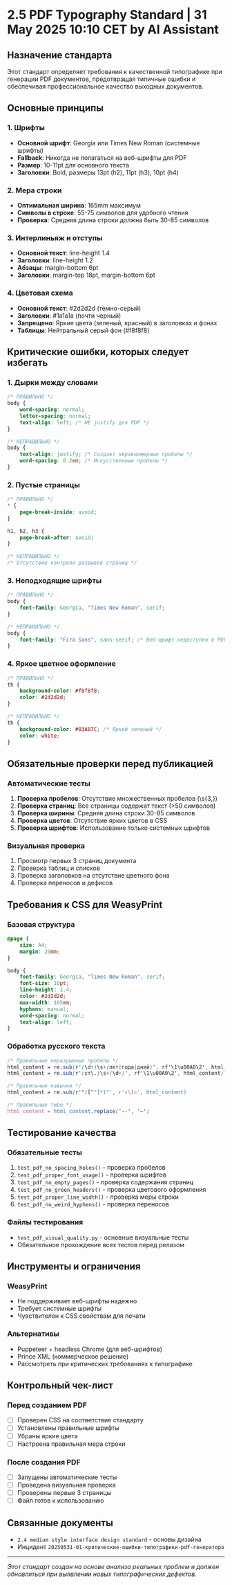# 2.5 PDF Typography Standard | 31 May 2025 10:10 CET by AI Assistant

## Назначение стандарта

Этот стандарт определяет требования к качественной типографике при генерации PDF документов, предотвращая типичные ошибки и обеспечивая профессиональное качество выходных документов.

## Основные принципы

### 1. Шрифты
- **Основной шрифт**: Georgia или Times New Roman (системные шрифты)
- **Fallback**: Никогда не полагаться на веб-шрифты для PDF
- **Размер**: 10-11pt для основного текста
- **Заголовки**: Bold, размеры 13pt (h2), 11pt (h3), 10pt (h4)

### 2. Мера строки
- **Оптимальная ширина**: 165mm максимум
- **Символы в строке**: 55-75 символов для удобного чтения
- **Проверка**: Средняя длина строки должна быть 30-85 символов

### 3. Интерлиньяж и отступы
- **Основной текст**: line-height 1.4
- **Заголовки**: line-height 1.2
- **Абзацы**: margin-bottom 6pt
- **Заголовки**: margin-top 18pt, margin-bottom 6pt

### 4. Цветовая схема
- **Основной текст**: #2d2d2d (темно-серый)
- **Заголовки**: #1a1a1a (почти черный)
- **Запрещено**: Яркие цвета (зеленый, красный) в заголовках и фонах
- **Таблицы**: Нейтральный серый фон (#f8f8f8)

## Критические ошибки, которых следует избегать

### 1. Дырки между словами
```css
/* ПРАВИЛЬНО */
body {
    word-spacing: normal;
    letter-spacing: normal;
    text-align: left; /* НЕ justify для PDF */
}

/* НЕПРАВИЛЬНО */
body {
    text-align: justify; /* Создает неравномерные пробелы */
    word-spacing: 0.2em; /* Искусственные пробелы */
}
```

### 2. Пустые страницы
```css
/* ПРАВИЛЬНО */
* {
    page-break-inside: avoid;
}

h1, h2, h3 {
    page-break-after: avoid;
}

/* НЕПРАВИЛЬНО */
/* Отсутствие контроля разрывов страниц */
```

### 3. Неподходящие шрифты
```css
/* ПРАВИЛЬНО */
body {
    font-family: Georgia, "Times New Roman", serif;
}

/* НЕПРАВИЛЬНО */
body {
    font-family: "Fira Sans", sans-serif; /* Веб-шрифт недоступен в PDF */
}
```

### 4. Яркое цветное оформление
```css
/* ПРАВИЛЬНО */
th {
    background-color: #f8f8f8;
    color: #2d2d2d;
}

/* НЕПРАВИЛЬНО */
th {
    background-color: #03A87C; /* Яркий зеленый */
    color: white;
}
```

## Обязательные проверки перед публикацией

### Автоматические тесты
1. **Проверка пробелов**: Отсутствие множественных пробелов (\s{3,})
2. **Проверка страниц**: Все страницы содержат текст (>50 символов)
3. **Проверка ширины**: Средняя длина строки 30-85 символов
4. **Проверка цветов**: Отсутствие ярких цветов в CSS
5. **Проверка шрифтов**: Использование только системных шрифтов

### Визуальная проверка
1. Просмотр первых 3 страниц документа
2. Проверка таблиц и списков
3. Проверка заголовков на отсутствие цветного фона
4. Проверка переносов и дефисов

## Требования к CSS для WeasyPrint

### Базовая структура
```css
@page {
    size: A4;
    margin: 20mm;
}

body {
    font-family: Georgia, "Times New Roman", serif;
    font-size: 10pt;
    line-height: 1.4;
    color: #2d2d2d;
    max-width: 165mm;
    hyphens: manual;
    word-spacing: normal;
    text-align: left;
}
```

### Обработка русского текста
```css
/* Правильные неразрывные пробелы */
html_content = re.sub(r'(\d+)\s+(лет|года|дней)', rf'\1\u00A0\2', html_content)
html_content = re.sub(r'(ст\.)\s+(\d+)', rf'\1\u00A0\2', html_content)

/* Правильные кавычки */
html_content = re.sub(r'"([^"]*)"', r'«\1»', html_content)

/* Правильные тире */
html_content = html_content.replace('--', '—')
```

## Тестирование качества

### Обязательные тесты
1. `test_pdf_no_spacing_holes()` - проверка пробелов
2. `test_pdf_proper_font_usage()` - проверка шрифтов
3. `test_pdf_no_empty_pages()` - проверка содержания страниц
4. `test_pdf_no_green_headers()` - проверка цветового оформления
5. `test_pdf_proper_line_width()` - проверка меры строки
6. `test_pdf_no_weird_hyphens()` - проверка переносов

### Файлы тестирования
- `test_pdf_visual_quality.py` - основные визуальные тесты
- Обязательное прохождение всех тестов перед релизом

## Инструменты и ограничения

### WeasyPrint
- Не поддерживает веб-шрифты надежно
- Требует системные шрифты
- Чувствителен к CSS свойствам для печати

### Альтернативы
- Puppeteer + headless Chrome (для веб-шрифтов)
- Prince XML (коммерческое решение)
- Рассмотреть при критических требованиях к типографике

## Контрольный чек-лист

### Перед созданием PDF
- [ ] Проверен CSS на соответствие стандарту
- [ ] Установлены правильные шрифты
- [ ] Убраны яркие цвета
- [ ] Настроена правильная мера строки

### После создания PDF
- [ ] Запущены автоматические тесты
- [ ] Проведена визуальная проверка
- [ ] Проверены первые 3 страницы
- [ ] Файл готов к использованию

## Связанные документы
- `2.4 medium style interface design standard` - основы дизайна
- Инцидент `20250531-01-критические-ошибки-типографики-pdf-генератора`

---
*Этот стандарт создан на основе анализа реальных проблем и должен обновляться при выявлении новых типографических дефектов.*